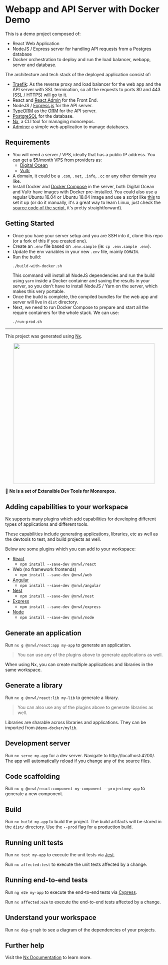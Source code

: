 # Webapp and API Server with Docker Demo

This is a demo project composed of:

- React Web Application
- NodeJS / Express server for handling API requests from a Postgres database
- Docker orchestration to deploy and run the load balancer, webapp, server and database.

The architecture and tech stack of the deployed application consist of:

- [Traefik](https://traefik.io/): As the reverse proxy and load balancer for the web app and the API server with SSL termination, so all the requests to ports 80 and 443 (SSL / HTTPS) will go to it.
- React and [React Admin](https://marmelab.com/react-admin/) for the Front End.
- NodeJS / [Express.js](https://expressjs.com/) for the API server.
- [TypeORM](https://github.com/typeorm/typeorm) as the [ORM](https://en.wikipedia.org/wiki/Object-relational_mapping) for the API server.
- [PostgreSQL](https://www.postgresql.org/) for the database.
- [Nx](https://nx.dev/), a CLI tool for managing monorepos.
- [Adminer](https://www.adminer.org/) a simple web application to manage databases.

## Requirements

- You will need a server / VPS, ideally that has a public IP address. You can get a \$5/month VPS from providers as:
  - [Digital Ocean](https://m.do.co/c/386aa021b4aa)
  - [Vultr](https://www.vultr.com/?ref=6940743)
- A domain, it could be a `.com`, `.net`, `.info`, `.cc` or any other domain you like.
- Install Docker and [Docker Compose](https://docs.docker.com/compose/) in the server, both Digital Ocean and Vultr have images with Docker pre-installed. You could also use a regular Ubuntu 16.04 or Ubuntu 18.04 image and use a script like [this](https://github.com/yorch/server-simple-setup) to set it up (or do it manually, it's a great way to learn Linux, just check the [source code of the script](https://github.com/yorch/server-simple-setup/blob/master/server-setup.sh), it's pretty straightforward).

## Getting Started

- Once you have your server setup and you are SSH into it, clone this repo (or a fork of this if you created one).
- Create an `.env` file based on `.env.sample` (ie: `cp .env.sample .env`).
- Update the env variables in your new `.env` file, mainly `DOMAIN`.
- Run the build:
  ```sh
  ./build-with-docker.sh
  ```
  This command will install all NodeJS dependencies and run the build using `yarn` inside a Docker container and saving the results in your server, so you don't have to install NodeJS / Yarn on the server, which makes this very portable.
- Once the build is complete, the compiled bundles for the web app and server will live in `dist` directory.
- Next, we need to run Docker Compose to prepare and start all the require containers for the whole stack. We can use:
  ```sh
  ./run-prod.sh
  ```

---

This project was generated using [Nx](https://nx.dev).

<p align="center"><img src="https://raw.githubusercontent.com/nrwl/nx/master/nx-logo.png" width="450"></p>

🔎 **Nx is a set of Extensible Dev Tools for Monorepos.**

## Adding capabilities to your workspace

Nx supports many plugins which add capabilities for developing different types of applications and different tools.

These capabilities include generating applications, libraries, etc as well as the devtools to test, and build projects as well.

Below are some plugins which you can add to your workspace:

- [React](https://reactjs.org)
  - `npm install --save-dev @nrwl/react`
- Web (no framework frontends)
  - `npm install --save-dev @nrwl/web`
- [Angular](https://angular.io)
  - `npm install --save-dev @nrwl/angular`
- [Nest](https://nestjs.com)
  - `npm install --save-dev @nrwl/nest`
- [Express](https://expressjs.com)
  - `npm install --save-dev @nrwl/express`
- [Node](https://nodejs.org)
  - `npm install --save-dev @nrwl/node`

## Generate an application

Run `nx g @nrwl/react:app my-app` to generate an application.

> You can use any of the plugins above to generate applications as well.

When using Nx, you can create multiple applications and libraries in the same workspace.

## Generate a library

Run `nx g @nrwl/react:lib my-lib` to generate a library.

> You can also use any of the plugins above to generate libraries as well.

Libraries are sharable across libraries and applications. They can be imported from `@demo-docker/mylib`.

## Development server

Run `nx serve my-app` for a dev server. Navigate to http://localhost:4200/. The app will automatically reload if you change any of the source files.

## Code scaffolding

Run `nx g @nrwl/react:component my-component --project=my-app` to generate a new component.

## Build

Run `nx build my-app` to build the project. The build artifacts will be stored in the `dist/` directory. Use the `--prod` flag for a production build.

## Running unit tests

Run `nx test my-app` to execute the unit tests via [Jest](https://jestjs.io).

Run `nx affected:test` to execute the unit tests affected by a change.

## Running end-to-end tests

Run `ng e2e my-app` to execute the end-to-end tests via [Cypress](https://www.cypress.io).

Run `nx affected:e2e` to execute the end-to-end tests affected by a change.

## Understand your workspace

Run `nx dep-graph` to see a diagram of the dependencies of your projects.

## Further help

Visit the [Nx Documentation](https://nx.dev) to learn more.
